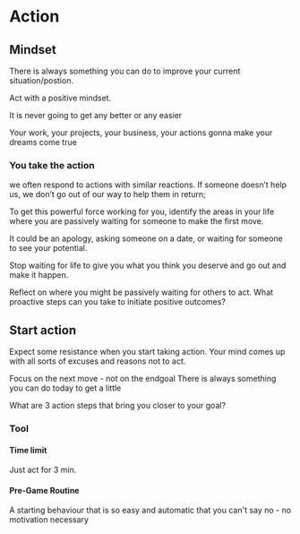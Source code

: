 # Action

## Mindset
There is always something you can do to improve your current situation/postion.

Act with a positive mindset.

It is never going to get any better or any easier

Your work, your projects, your business, your actions gonna make your dreams come true

### You take the action
we often respond to actions with similar reactions. If someone doesn’t help us, we don’t go out of our way to help them in return;

To get this powerful force working for you, identify the areas
in your life where you are passively waiting for someone to
make the first move.

It could be an apology, asking someone on a date, or waiting for someone to see your potential.

Stop waiting for life to give you what you think you deserve and go out and make it happen.

Reflect on where you might be passively waiting for others to act. What proactive steps can you take to initiate positive
outcomes?

## Start action
Expect some resistance when you start taking action. Your mind comes up with all sorts of excuses and reasons not to act.

Focus on the next move - not on the endgoal
There is always something you can do today to get a little


What are 3 action steps that bring you closer to your goal?

### Tool 
#### Time limit
Just act for 3 min.

#### Pre-Game Routine
A starting behaviour that is so easy and automatic that you can't say no - no motivation necessary




